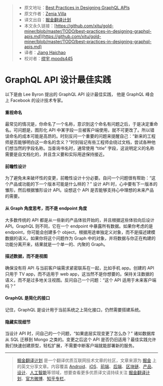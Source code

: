 > * 原文地址：[Best Practices in Designing GraphQL APIs](https://medium.com/@zavilla90/best-practices-in-designing-graphql-apis-395225bdcd1)
> * 原文作者：[Zenia Villa](https://medium.com/@zavilla90?source=post_header_lockup)
> * 译文出自：[掘金翻译计划](https://github.com/xitu/gold-miner)
> * 本文永久链接：[https://github.com/xitu/gold-miner/blob/master/TODO/best-practices-in-designing-graphql-apis.md](https://github.com/xitu/gold-miner/blob/master/TODO/best-practices-in-designing-graphql-apis.md)
> * 译者：[Jiang Haichao](https://github.com/AceLeeWinnie)
> * 校对者：[缪宇](https://github.com/goldEli),[moods445](https://github.com/moods445)

# GraphQL API 设计最佳实践

以下是由 Lee Byron 提出的 GraphQL API 设计最佳实践， 他是 GraphQL 峰会上 Facebook 的设计技术专家。

#### 重视命名

最常见的情况是，你命名了一个名称，意识到这个命名有问题之后，于是决定重命名。可问题是，图形化 API 中某字段一旦被客户端使用，就不可更改了。所以错误命名的成本可能是高昂的。时刻反问一个重要的问题来提醒自己：“新来的工程师是否能够明白这一命名的含义？”时刻铭记有些工程师会绕过文档，尝试各种他们想当然的字段名称。当查询书名时，通常使用 “title” 字段，这说明定义的名称需要是自文档化的，并且含义要和实际用途保持接近。

#### 前瞻性设计

为了避免未来破坏性的变更，前瞻性设计十分必要。自问一个问题很有帮助：“这个产品或功能的下一个版本可能是什么样的？” 设计 API 时，心中要有下一版本的雏形，然后根据雏形设计 API。设想这个 API 是否能够支持心中理想的未来产品的需要。

#### 从 Graph 角度思考，而不是 endpoint 角度

大多数传统的 API 都是从一些新的产品体验开始的，并且根据这些体验向后设计 API。GraphQL 则不同，它在一个 endpoint 中暴露所有数据。如果你考虑的是 endpoint，你可能会创建多个 object，根据用途单独定义对象，而不是描述建模数据的语义。如果你将这个问题作为 Graph 中的对象，并将数据与你正在构建的功能分离开来，结果就是一个单一的、内聚的 Graph。

#### 描述数据，而不是视图

确保没有将 API 与当前客户端需求紧密联系在一起，比如手机 app。创建的 API 只用于 TV app，而不适用于 web app，这当然不是你想要的。保持关注数据的语义，而不是过多地关注视图。反问自己一个问题：“这个 API 适用于未来客户端吗？”

#### GraphQL 是简化的接口

记住，GraphQL 是设计用于当前系统之上简化接口，仍然需要搭建系统。

#### 隐藏实现细节

当设计 API 时，问自己的一个问题，“如果底层实现变更了怎么办？” 诸如数据库从 SQL 迁移到 Mongo 之类的。变更之后这个 API 是否仍旧适用？最佳实践允许我们快速创建原型，轻松扩展，不需要中断客户端就能部署新的服务。

---

> [掘金翻译计划](https://github.com/xitu/gold-miner) 是一个翻译优质互联网技术文章的社区，文章来源为 [掘金](https://juejin.im) 上的英文分享文章。内容覆盖 [Android](https://github.com/xitu/gold-miner#android)、[iOS](https://github.com/xitu/gold-miner#ios)、[前端](https://github.com/xitu/gold-miner#前端)、[后端](https://github.com/xitu/gold-miner#后端)、[区块链](https://github.com/xitu/gold-miner#区块链)、[产品](https://github.com/xitu/gold-miner#产品)、[设计](https://github.com/xitu/gold-miner#设计)、[人工智能](https://github.com/xitu/gold-miner#人工智能)等领域，想要查看更多优质译文请持续关注 [掘金翻译计划](https://github.com/xitu/gold-miner)、[官方微博](http://weibo.com/juejinfanyi)、[知乎专栏](https://zhuanlan.zhihu.com/juejinfanyi)。
